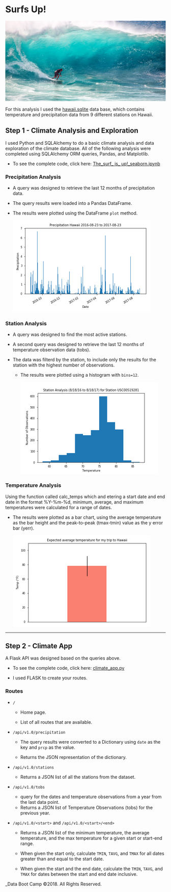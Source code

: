 # Surfs Up!

![](surfs-up.jpeg)

For this analysis I used the [hawaii.sqlite](https://github.com/JoannePeel/The_Surf_is_Up/blob/master/hawaii.sqlite) data base, which contains temperature and precipitation data from 9 different stations on Hawaii.

## Step 1 - Climate Analysis and Exploration

I used Python and SQLAlchemy to do a basic climate analysis and data exploration of the climate database. All of the following analysis were completed using SQLAlchemy ORM queries, Pandas, and Matplotlib.

* To see the complete code, click here: [The_surf_ is_ up!_seaborn.ipynb](https://github.com/JoannePeel/The_Surf_is_Up/blob/master/The_surf_%20is_%20up!_seaborn.ipynb)

### Precipitation Analysis

* A query was designed to retrieve the last 12 months of precipitation data.

* The query results were loaded into a Pandas DataFrame.

* The results were plotted using the DataFrame `plot` method.

  ![precipitation](prcp_sb.png)

### Station Analysis

* A query was designed to find the most active stations.
* A second query was designed to retrieve the last 12 months of temperature observation data (tobs).
* The data was filterd by the station, to include only the results for the station with the highest number of observations.

  * The results were plotted using a histogram with `bins=12`.

    ![station-histogram](temp_sb.png)
    
### Temperature Analysis 


Using the function called calc_temps which and etering a start date and end date in the format %Y-%m-%d,  minimum, average, and maximum temperatures were calculated for a range of dates.

* The results were plotted as a bar chart, using the average temperature as the bar height and the peak-to-peak (tmax-tmin) value as the y error bar (yerr).    
    
     ![average](Trip_temp_sb.png)

- - -

## Step 2 - Climate App

A Flask API  was designed based on the queries above.
* To see the complete code, click here: [climate_app.py](https://github.com/JoannePeel/The_Surf_is_Up/blob/master/climate_app.py)


* I used FLASK to create your routes.

### Routes

* `/`

  * Home page.

  * List of all routes that are available.

* `/api/v1.0/precipitation`

  * The query results were converted to a Dictionary using `date` as the key and `prcp` as the value.

  * Returns the JSON representation of the dictionary.

* `/api/v1.0/stations`

  * Returns a JSON list of all the stations from the dataset.

* `/api/v1.0/tobs`
  * query for the dates and temperature observations from a year from the last data point.
  * Returns a JSON list of Temperature Observations (tobs) for the previous year.

* `/api/v1.0/<start>` and `/api/v1.0/<start>/<end>`

  * Returns a JSON list of the minimum temperature, the average temperature, and the max temperature for a given start or start-end range.

  * When given the start only, calculate `TMIN`, `TAVG`, and `TMAX` for all dates greater than and equal to the start date.

  * When given the start and the end date, calculate the `TMIN`, `TAVG`, and `TMAX` for dates between the start and end date inclusive.


_Data Boot Camp ©2018. All Rights Reserved.
